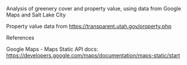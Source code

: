 Analysis of greenery cover and property value, using data from Google Maps and Salt Lake City

Property value data from https://transparent.utah.gov/property.php


References

Google Maps - Maps Static API docs: https://developers.google.com/maps/documentation/maps-static/start

